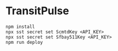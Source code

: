 # TransitPulse

```
npm install
npx sst secret set ScmtdKey <API_KEY>
npx sst secret set Sfbay511Key <API_KEY>
npm run deploy
```
